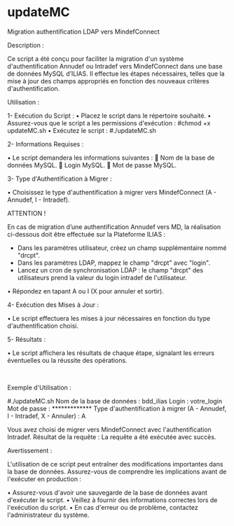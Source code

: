 # updateMC
Migration authentification LDAP vers MindefConnect


Description :

Ce script a été conçu pour faciliter la migration d'un système d'authentification Annudef ou Intradef vers MindefConnect dans une base de données MySQL d’ILIAS.
Il effectue les étapes nécessaires, telles que la mise à jour des champs appropriés en fonction des nouveaux critères d'authentification.

Utilisation :

1-	Exécution du Script :
•	Placez le script dans le répertoire souhaité.
•	Assurez-vous que le script a les permissions d'exécution : #chmod +x updateMC.sh
•	Exécutez le script : #./updateMC.sh

2-	Informations Requises :

•	Le script demandera les informations suivantes :
	Nom de la base de données MySQL.
	Login MySQL.
	Mot de passe MySQL.

3-	Type d'Authentification à Migrer :

•	Choisissez le type d'authentification à migrer vers MindefConnect (A - Annudef, I - Intradef).

ATTENTION !

En cas de migration d’une authentification Annudef vers MD, la réalisation ci-dessous doit être effectuée sur la Plateforme ILIAS :

- Dans les paramètres utilisateur, créez un champ supplémentaire nommé "drcpt".
- Dans les paramètres LDAP, mappez le champ "drcpt" avec "login".
- Lancez un cron de synchronisation LDAP : le champ "drcpt" des utilisateurs prend la valeur du login intradef de l'utilisateur.


•	Répondez en tapant A ou I (X pour annuler et sortir).

4-	Exécution des Mises à Jour :

•	Le script effectuera les mises à jour nécessaires en fonction du type d'authentification choisi.

5-	Résultats :

•	Le script affichera les résultats de chaque étape, signalant les erreurs éventuelles ou la réussite des opérations.

 

Exemple d'Utilisation :

#./updateMC.sh
Nom de la base de données : bdd_ilias
Login : votre_login
Mot de passe : *************
Type d'authentification à migrer (A - Annudef, I - Intradef, X - Annuler) : A

Vous avez choisi de migrer vers MindefConnect avec l'authentification Intradef.
Résultat de la requête :
La requête a été exécutée avec succès.



Avertissement :

L'utilisation de ce script peut entraîner des modifications importantes dans la base de données. Assurez-vous de comprendre les implications avant de l'exécuter en production :

•	Assurez-vous d'avoir une sauvegarde de la base de données avant d'exécuter le script.
•	Veillez à fournir des informations correctes lors de l'exécution du script.
•	En cas d'erreur ou de problème, contactez l'administrateur du système.




